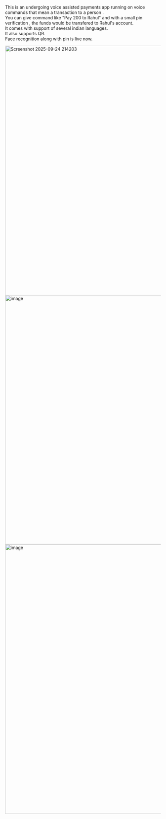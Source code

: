 This is an undergoing voice assisted payments app running on voice commands that mean a transaction to a person .  
You can give command like "Pay 200 to Rahul" and with a small pin verification , the funds would be transfered to Rahul's account.  
It comes with support of several indian languages.  
It also supports QR.  
Face recognition along with pin is live now.



<img width="1899" height="804" alt="Screenshot 2025-09-24 214203" src="https://github.com/user-attachments/assets/f88b79a5-7288-4934-bb4c-3d375747691d" />
<img width="1894" height="803" alt="image" src="https://github.com/user-attachments/assets/809d80ba-d8b4-4f7a-a6ed-3171416f23d5" />
<img width="1901" height="869" alt="image" src="https://github.com/user-attachments/assets/8830fcd3-6200-488b-9177-5b46046a8d1b" />

